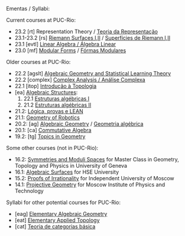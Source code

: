 Ementas / Syllabi:

Current courses at PUC-Rio:
- 23.2 [rt]      Representation Theory / [Teoria da Representação](rt-pt.md)   
- 23.1-23.2 [rs] [Riemann Surfaces I,II](rs-en.md) / [Superfícies de Riemann I,II](rs-pt.md)
- 23.1 [evtl]    [Linear Algebra / Álgebra Linear](evtl.md)
- 23.0 [mf]      [Modular Forms](mf-en.md) / [Fórmas Modulares](mf-pt.md) 

Older courses at PUC-Rio:
- 22.2 [agslt]   [Algebraic Geometry and Statistical Learning Theory](agslt.md)
- 22.2 [complex] [Complex Analysis / Análise Complexa](complex.md)
- 22.1 [itop] [Introdução à Topologia](itop-pt.md)
- [ea] [Algebraic Structures](http://mat.puc-rio.br/~sergey/as.html):
  1. 22.1 [Estruturas algébricas I](http://mat.puc-rio.br/~sergey/ea/)
  2. 21.2 [Estruturas algébricas II](http://mat.puc-rio.br/~sergey/ea/galois.html)
- 21.2: [Lógica, provas e LEAN](http://mat.puc-rio.br/~sergey/provas.html)
- 21.1: [Geometry of Robotics](http://mat.puc-rio.br/~sergey/robo.html)
- 20.2: [ag] [Algebraic Geometry](http://mat.puc-rio.br/~sergey/age.html) / [Geometria algébrica](http://mat.puc-rio.br/~sergey/ga.html)
- 20.1: [ca] [Commutative Algebra](http://mat.puc-rio.br/~sergey/ca.html)
- 19.2: [tg] [Topics in Geometry](http://mat.puc-rio.br/~sergey/tg.html)

Some other courses (not in PUC-Rio):
- 16.2: [Symmetries and Moduli Spaces](https://mediaserver.unige.ch/collection/VN3-222c-2016-2017) for Master Class in Geometry, Topology and Physics in University of Geneva
- 16.1: [Algebraic Surfaces](http://mat.puc-rio.br/~sergey/surfaces.html) for HSE University
- 15.2: [Proofs of Irrationality](http://mat.puc-rio.br/~sergey/rat.html) for Independent University of Moscow
- 14.1: [Projective Geometry](http://mat.puc-rio.br/~sergey/pg.html) for Moscow Institute of Physics and Technology

Syllabi for other potential courses for PUC-Rio:
- [eag]	 [Elementary Algebraic Geometry](eag.md)
- [eat]	 [Elementary Applied Topology](eat.md)
- [cat]  [Teoria de categorias básica](cat.md)
